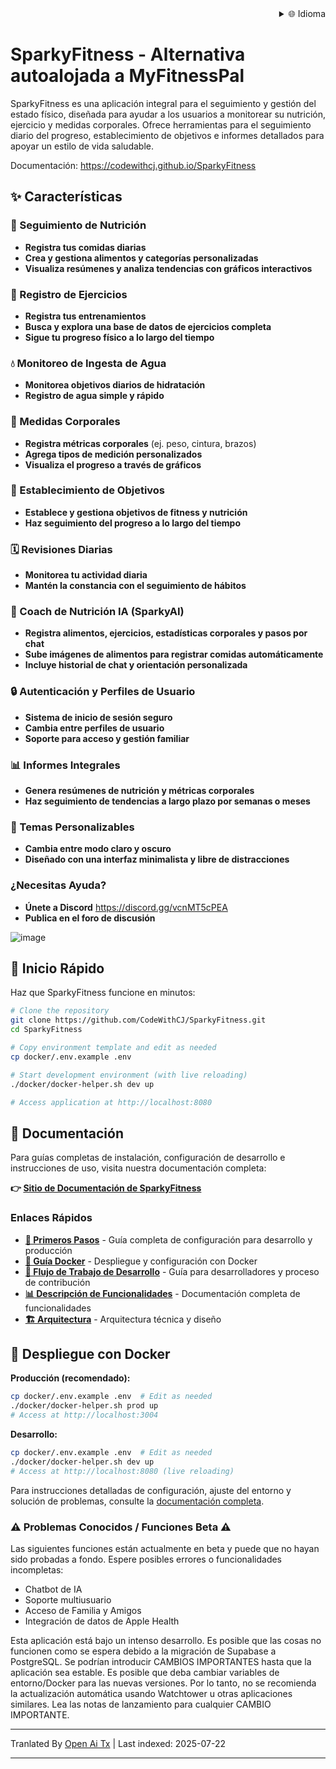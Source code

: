 <div align="right">
  <details>
    <summary >🌐 Idioma</summary>
    <div>
      <div align="right">
        <p><a href="https://openaitx.github.io/view.html?user=CodeWithCJ&project=SparkyFitness&lang=en">English</a></p>
        <p><a href="https://openaitx.github.io/view.html?user=CodeWithCJ&project=SparkyFitness&lang=zh-CN">简体中文</a></p>
        <p><a href="https://openaitx.github.io/view.html?user=CodeWithCJ&project=SparkyFitness&lang=zh-TW">繁體中文</a></p>
        <p><a href="https://openaitx.github.io/view.html?user=CodeWithCJ&project=SparkyFitness&lang=ja">日本語</a></p>
        <p><a href="https://openaitx.github.io/view.html?user=CodeWithCJ&project=SparkyFitness&lang=ko">한국어</a></p>
        <p><a href="https://openaitx.github.io/view.html?user=CodeWithCJ&project=SparkyFitness&lang=hi">हिन्दी</a></p>
        <p><a href="https://openaitx.github.io/view.html?user=CodeWithCJ&project=SparkyFitness&lang=th">ไทย</a></p>
        <p><a href="https://openaitx.github.io/view.html?user=CodeWithCJ&project=SparkyFitness&lang=fr">Français</a></p>
        <p><a href="https://openaitx.github.io/view.html?user=CodeWithCJ&project=SparkyFitness&lang=de">Deutsch</a></p>
        <p><a href="https://openaitx.github.io/view.html?user=CodeWithCJ&project=SparkyFitness&lang=es">Español</a></p>
        <p><a href="https://openaitx.github.io/view.html?user=CodeWithCJ&project=SparkyFitness&lang=it">Itapano</a></p>
        <p><a href="https://openaitx.github.io/view.html?user=CodeWithCJ&project=SparkyFitness&lang=ru">Русский</a></p>
        <p><a href="https://openaitx.github.io/view.html?user=CodeWithCJ&project=SparkyFitness&lang=pt">Português</a></p>
        <p><a href="https://openaitx.github.io/view.html?user=CodeWithCJ&project=SparkyFitness&lang=nl">Nederlands</a></p>
        <p><a href="https://openaitx.github.io/view.html?user=CodeWithCJ&project=SparkyFitness&lang=pl">Polski</a></p>
        <p><a href="https://openaitx.github.io/view.html?user=CodeWithCJ&project=SparkyFitness&lang=ar">العربية</a></p>
        <p><a href="https://openaitx.github.io/view.html?user=CodeWithCJ&project=SparkyFitness&lang=fa">فارسی</a></p>
        <p><a href="https://openaitx.github.io/view.html?user=CodeWithCJ&project=SparkyFitness&lang=tr">Türkçe</a></p>
        <p><a href="https://openaitx.github.io/view.html?user=CodeWithCJ&project=SparkyFitness&lang=vi">Tiếng Việt</a></p>
        <p><a href="https://openaitx.github.io/view.html?user=CodeWithCJ&project=SparkyFitness&lang=id">Bahasa Indonesia</a></p>
      </div>
    </div>
  </details>
</div>

# SparkyFitness - Alternativa autoalojada a MyFitnessPal

SparkyFitness es una aplicación integral para el seguimiento y gestión del estado físico, diseñada para ayudar a los usuarios a monitorear su nutrición, ejercicio y medidas corporales. Ofrece herramientas para el seguimiento diario del progreso, establecimiento de objetivos e informes detallados para apoyar un estilo de vida saludable.

Documentación: https://codewithcj.github.io/SparkyFitness

## ✨ Características

### 🍎 Seguimiento de Nutrición

* **Registra tus comidas diarias**
* **Crea y gestiona alimentos y categorías personalizadas**
* **Visualiza resúmenes y analiza tendencias con gráficos interactivos**

### 💪 Registro de Ejercicios

* **Registra tus entrenamientos**
* **Busca y explora una base de datos de ejercicios completa**
* **Sigue tu progreso físico a lo largo del tiempo**

### 💧 Monitoreo de Ingesta de Agua

* **Monitorea objetivos diarios de hidratación**
* **Registro de agua simple y rápido**

### 📏 Medidas Corporales

* **Registra métricas corporales** (ej. peso, cintura, brazos)
* **Agrega tipos de medición personalizados**
* **Visualiza el progreso a través de gráficos**

### 🎯 Establecimiento de Objetivos

* **Establece y gestiona objetivos de fitness y nutrición**
* **Haz seguimiento del progreso a lo largo del tiempo**

### 🗓️ Revisiones Diarias

* **Monitorea tu actividad diaria**
* **Mantén la constancia con el seguimiento de hábitos**

### 🤖 Coach de Nutrición IA (SparkyAI)

* **Registra alimentos, ejercicios, estadísticas corporales y pasos por chat**
* **Sube imágenes de alimentos para registrar comidas automáticamente**
* **Incluye historial de chat y orientación personalizada**

### 🔒 Autenticación y Perfiles de Usuario

* **Sistema de inicio de sesión seguro**
* **Cambia entre perfiles de usuario**
* **Soporte para acceso y gestión familiar**

### 📊 Informes Integrales

* **Genera resúmenes de nutrición y métricas corporales**
* **Haz seguimiento de tendencias a largo plazo por semanas o meses**

### 🎨 Temas Personalizables

* **Cambia entre modo claro y oscuro**
* **Diseñado con una interfaz minimalista y libre de distracciones**

### ¿Necesitas Ayuda?
* **Únete a Discord**
  https://discord.gg/vcnMT5cPEA
* **Publica en el foro de discusión**



![image](https://github.com/user-attachments/assets/ccc7f34e-a663-405f-a4d4-a9888c3197bc)

## 🚀 Inicio Rápido

Haz que SparkyFitness funcione en minutos:

```bash
# Clone the repository
git clone https://github.com/CodeWithCJ/SparkyFitness.git
cd SparkyFitness

# Copy environment template and edit as needed
cp docker/.env.example .env

# Start development environment (with live reloading)
./docker/docker-helper.sh dev up

# Access application at http://localhost:8080
```
## 📖 Documentación

Para guías completas de instalación, configuración de desarrollo e instrucciones de uso, visita nuestra documentación completa:

**👉 [Sitio de Documentación de SparkyFitness](https://codewithcj.github.io/SparkyFitness)**

### Enlaces Rápidos

- **[🚀 Primeros Pasos](https://codewithcj.github.io/SparkyFitness/developer/getting-started)** - Guía completa de configuración para desarrollo y producción
- **[🐳 Guía Docker](https://codewithcj.github.io/SparkyFitness/developer/docker)** - Despliegue y configuración con Docker
- **[🔧 Flujo de Trabajo de Desarrollo](https://codewithcj.github.io/SparkyFitness/developer/workflow)** - Guía para desarrolladores y proceso de contribución  
- **[📊 Descripción de Funcionalidades](https://codewithcj.github.io/SparkyFitness/features/)** - Documentación completa de funcionalidades
- **[🏗️ Arquitectura](https://codewithcj.github.io/SparkyFitness/app-overview)** - Arquitectura técnica y diseño

## 🐳 Despliegue con Docker

**Producción (recomendado):**

```bash
cp docker/.env.example .env  # Edit as needed
./docker/docker-helper.sh prod up
# Access at http://localhost:3004
```
**Desarrollo:**

```bash
cp docker/.env.example .env  # Edit as needed  
./docker/docker-helper.sh dev up
# Access at http://localhost:8080 (live reloading)
```
Para instrucciones detalladas de configuración, ajuste del entorno y solución de problemas, consulte la [documentación completa](https://codewithcj.github.io/SparkyFitness/developer/getting-started).

### ⚠️ Problemas Conocidos / Funciones Beta ⚠️

Las siguientes funciones están actualmente en beta y puede que no hayan sido probadas a fondo. Espere posibles errores o funcionalidades incompletas:

*   Chatbot de IA
*   Soporte multiusuario
*   Acceso de Familia y Amigos
*   Integración de datos de Apple Health

Esta aplicación está bajo un intenso desarrollo. Es posible que las cosas no funcionen como se espera debido a la migración de Supabase a PostgreSQL. Se podrían introducir CAMBIOS IMPORTANTES hasta que la aplicación sea estable.
Es posible que deba cambiar variables de entorno/Docker para las nuevas versiones. Por lo tanto, no se recomienda la actualización automática usando Watchtower u otras aplicaciones similares. Lea las notas de lanzamiento para cualquier CAMBIO IMPORTANTE.





---

Tranlated By [Open Ai Tx](https://github.com/OpenAiTx/OpenAiTx) | Last indexed: 2025-07-22

---
